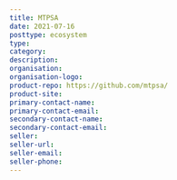 ```yaml
---
title: MTPSA
date: 2021-07-16
posttype: ecosystem
type:
category:
description:
organisation:
organisation-logo:
product-repo: https://github.com/mtpsa/
product-site:
primary-contact-name:
primary-contact-email:
secondary-contact-name:
secondary-contact-email:
seller:
seller-url:
seller-email:
seller-phone:
---
```

